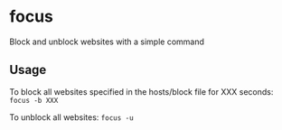 # focus
Block and unblock websites with a simple command

## Usage
To block all websites specified in the hosts/block file for XXX seconds:
```focus -b XXX```

To unblock all websites: ```focus -u```
